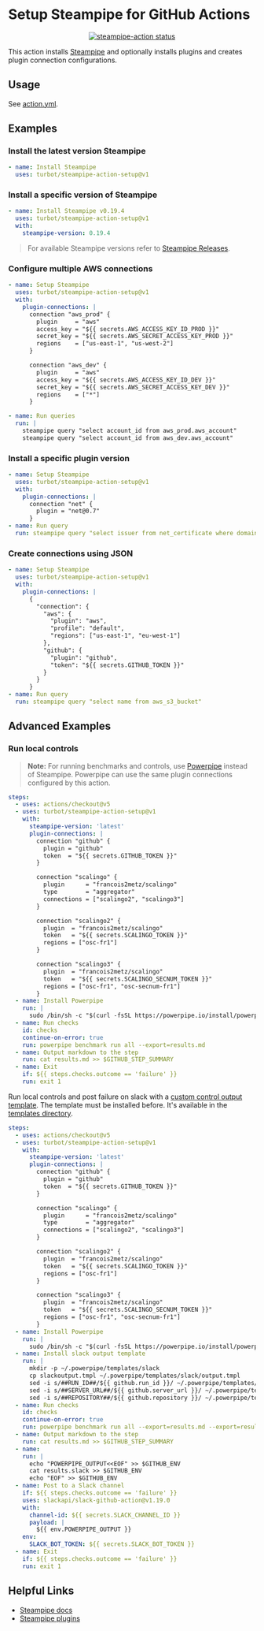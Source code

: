 # Setup Steampipe for GitHub Actions

<p align="center">
  <a href="https://github.com/turbot/steampipe-action-setup/actions"><img alt="steampipe-action status" src="https://github.com/turbot/steampipe-action-setup/workflows/units-test/badge.svg"></a>
</p>

This action installs [Steampipe](https://github.com/turbot/steampipe/) and optionally installs plugins and creates plugin connection configurations.

## Usage

See [action.yml](action.yml).

## Examples

### Install the latest version Steampipe

```yaml
- name: Install Steampipe
  uses: turbot/steampipe-action-setup@v1
```

### Install a specific version of Steampipe

```yaml
- name: Install Steampipe v0.19.4
  uses: turbot/steampipe-action-setup@v1
  with:
    steampipe-version: 0.19.4
```

> For available Steampipe versions refer to [Steampipe Releases](https://github.com/turbot/steampipe/releases).

### Configure multiple AWS connections

```yaml
- name: Setup Steampipe
  uses: turbot/steampipe-action-setup@v1
  with:
    plugin-connections: |
      connection "aws_prod" {
        plugin     = "aws"
        access_key = "${{ secrets.AWS_ACCESS_KEY_ID_PROD }}"
        secret_key = "${{ secrets.AWS_SECRET_ACCESS_KEY_PROD }}"
        regions    = ["us-east-1", "us-west-2"]
      }

      connection "aws_dev" {
        plugin     = "aws"
        access_key = "${{ secrets.AWS_ACCESS_KEY_ID_DEV }}"
        secret_key = "${{ secrets.AWS_SECRET_ACCESS_KEY_DEV }}"
        regions    = ["*"]
      }

- name: Run queries
  run: |
    steampipe query "select account_id from aws_prod.aws_account"
    steampipe query "select account_id from aws_dev.aws_account"
```

### Install a specific plugin version

```yaml
- name: Setup Steampipe
  uses: turbot/steampipe-action-setup@v1
  with:
    plugin-connections: |
      connection "net" {
        plugin = "net@0.7"
      }
- name: Run query
  run: steampipe query "select issuer from net_certificate where domain = 'github.com'"
```

### Create connections using JSON

```yaml
- name: Setup Steampipe
  uses: turbot/steampipe-action-setup@v1
  with:
    plugin-connections: |
      {
        "connection": {
          "aws": {
            "plugin": "aws",
            "profile": "default",
            "regions": ["us-east-1", "eu-west-1"]
          },
          "github": {
            "plugin": "github",
            "token": "${{ secrets.GITHUB_TOKEN }}"
          }
        }
      }
- name: Run query
  run: steampipe query "select name from aws_s3_bucket"
```

## Advanced Examples

### Run local controls

> **Note:** For running benchmarks and controls, use [Powerpipe](https://powerpipe.io) instead of Steampipe. Powerpipe can use the same plugin connections configured by this action.

```yaml
steps:
  - uses: actions/checkout@v5
  - uses: turbot/steampipe-action-setup@v1
    with:
      steampipe-version: 'latest'
      plugin-connections: |
        connection "github" {
          plugin = "github"
          token  = "${{ secrets.GITHUB_TOKEN }}"
        }

        connection "scalingo" {
          plugin      = "francois2metz/scalingo"
          type        = "aggregator"
          connections = ["scalingo2", "scalingo3"]
        }

        connection "scalingo2" {
          plugin  = "francois2metz/scalingo"
          token   = "${{ secrets.SCALINGO_TOKEN }}"
          regions = ["osc-fr1"]
        }

        connection "scalingo3" {
          plugin  = "francois2metz/scalingo"
          token   = "${{ secrets.SCALINGO_SECNUM_TOKEN }}"
          regions = ["osc-fr1", "osc-secnum-fr1"]
        }
  - name: Install Powerpipe
    run: |
      sudo /bin/sh -c "$(curl -fsSL https://powerpipe.io/install/powerpipe.sh)"
  - name: Run checks
    id: checks
    continue-on-error: true
    run: powerpipe benchmark run all --export=results.md
  - name: Output markdown to the step
    run: cat results.md >> $GITHUB_STEP_SUMMARY
  - name: Exit
    if: ${{ steps.checks.outcome == 'failure' }}
    run: exit 1
```

Run local controls and post failure on slack with a [custom control output template](https://powerpipe.io/docs/run/templates).
The template must be installed before. It's available in the [templates directory](./templates).

```yaml
steps:
  - uses: actions/checkout@v5
  - uses: turbot/steampipe-action-setup@v1
    with:
      steampipe-version: 'latest'
      plugin-connections: |
        connection "github" {
          plugin = "github"
          token  = "${{ secrets.GITHUB_TOKEN }}"
        }

        connection "scalingo" {
          plugin      = "francois2metz/scalingo"
          type        = "aggregator"
          connections = ["scalingo2", "scalingo3"]
        }

        connection "scalingo2" {
          plugin  = "francois2metz/scalingo"
          token   = "${{ secrets.SCALINGO_TOKEN }}"
          regions = ["osc-fr1"]
        }

        connection "scalingo3" {
          plugin  = "francois2metz/scalingo"
          token   = "${{ secrets.SCALINGO_SECNUM_TOKEN }}"
          regions = ["osc-fr1", "osc-secnum-fr1"]
        }
  - name: Install Powerpipe
    run: |
      sudo /bin/sh -c "$(curl -fsSL https://powerpipe.io/install/powerpipe.sh)"
  - name: Install slack output template
    run: |
      mkdir -p ~/.powerpipe/templates/slack
      cp slackoutput.tmpl ~/.powerpipe/templates/slack/output.tmpl
      sed -i s/##RUN_ID##/${{ github.run_id }}/ ~/.powerpipe/templates/slack/output.tmpl
      sed -i s/##SERVER_URL##/${{ github.server_url }}/ ~/.powerpipe/templates/slack/output.tmpl
      sed -i s/##REPOSITORY##/${{ github.repository }}/ ~/.powerpipe/templates/slack/output.tmpl
  - name: Run checks
    id: checks
    continue-on-error: true
    run: powerpipe benchmark run all --export=results.md --export=results.slack
  - name: Output markdown to the step
    run: cat results.md >> $GITHUB_STEP_SUMMARY
  - name:
    run: |
      echo "POWERPIPE_OUTPUT<<EOF" >> $GITHUB_ENV
      cat results.slack >> $GITHUB_ENV
      echo "EOF" >> $GITHUB_ENV
  - name: Post to a Slack channel
    if: ${{ steps.checks.outcome == 'failure' }}
    uses: slackapi/slack-github-action@v1.19.0
    with:
      channel-id: ${{ secrets.SLACK_CHANNEL_ID }}
      payload: |
        ${{ env.POWERPIPE_OUTPUT }}
    env:
      SLACK_BOT_TOKEN: ${{ secrets.SLACK_BOT_TOKEN }}
  - name: Exit
    if: ${{ steps.checks.outcome == 'failure' }}
    run: exit 1
```

## Helpful Links

- [Steampipe docs](https://steampipe.io/docs)
- [Steampipe plugins](https://hub.steampipe.io/plugins)
